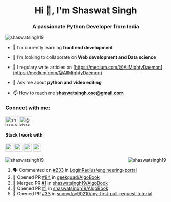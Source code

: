 <h1 align="center">Hi 👋, I'm Shaswat Singh</h1>
<h3 align="center">A passionate Python Developer from India</h3>

<p align="left"> <img src="https://komarev.com/ghpvc/?username=shaswatsingh19" alt="shaswatsingh19" /> </p>

- 🌱 I’m currently learning **front end development**

- 👯 I’m looking to collaborate on **Web development and Data science**

- 📝 I regulary write articles on [https://medium.com/@AllMightyDaemon](https://medium.com/@AllMightyDaemon)

- 💬 Ask me about **python and video editing**

- 📫 How to reach me **shaswatsingh.ose@gmail.com**

<p align="left">
<h3 align="left">Connect with me:</h3>
<a href="https://linkedin.com/in/shaswat-singh-035a84144/" target="blank"><img align="center" src="https://cdn.jsdelivr.net/npm/simple-icons@3.0.1/icons/linkedin.svg" alt="shaswat-singh-035a84144/" height="30" width="40" /></a>
<a href="https://codeforces.com/profile/@shaswat008" target="blank"><img align="center" src="https://cdn.jsdelivr.net/npm/simple-icons@3.0.1/icons/codeforces.svg" alt="@shaswat008" height="30" width="40" /></a>
</p>

<h4>Stack I work with</h4>
<p align="left">
<img src="https://img.shields.io/badge/python-3776AB.svg?&style=for-the-badge&logo=python&logoColor=white" height="25"/>
<img src="https://img.shields.io/badge/jupyter-F3631D.svg?&style=for-the-badge&logo=jupyter&logoColor=white" height="25"/>
<img src="https://img.shields.io/badge/anaconda-42B029.svg?&style=for-the-badge&logo=anaconda&logoColor=white" height="25"/>
<img src="https://img.shields.io/badge/VS%20Code-007ACC.svg?&style=for-the-badge&logo=visual-studio-code&logoColor=white" height="25"/>
</p>

<p><img align="right" src="https://github-readme-stats.vercel.app/api/top-langs/?username=shaswatsingh19&theme=vue&langs_count=3" alt="shaswatsingh19"  /></p>
<img align="left" src="https://github-readme-stats-sigma-six.vercel.app/api?username=shaswatsingh19&show_icons=true&theme=vue" alt="shaswatsingh19" /></p>


<br />


 <!--START_SECTION:activity-->
1. 🗣 Commented on [#233](https://github.com/LoginRadius/engineering-portal/issues/233) in [LoginRadius/engineering-portal](https://github.com/LoginRadius/engineering-portal)
2. 💪 Opened PR [#84](https://github.com/geekquad/AlgoBook/pull/84) in [geekquad/AlgoBook](https://github.com/geekquad/AlgoBook)
3. 🎉 Merged PR [#1](https://github.com/shaswatsingh19/AlgoBook/pull/1) in [shaswatsingh19/AlgoBook](https://github.com/shaswatsingh19/AlgoBook)
4. 💪 Opened PR [#1](https://github.com/shaswatsingh19/AlgoBook/pull/1) in [shaswatsingh19/AlgoBook](https://github.com/shaswatsingh19/AlgoBook)
5. 💪 Opened PR [#33](https://github.com/sunnyday90210/my-first-pull-request-tutorial/pull/33) in [sunnyday90210/my-first-pull-request-tutorial](https://github.com/sunnyday90210/my-first-pull-request-tutorial)
<!--END_SECTION:activity-->

